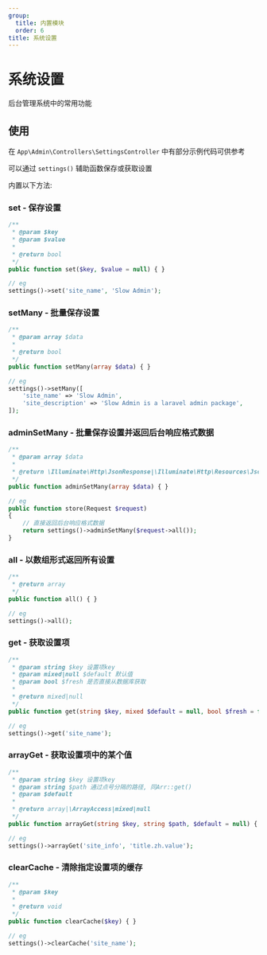 ```yaml
---
group:
  title: 内置模块
  order: 6
title: 系统设置
---
```


# 系统设置

后台管理系统中的常用功能

## 使用

在 `App\Admin\Controllers\SettingsController` 中有部分示例代码可供参考

可以通过 `settings()` 辅助函数保存或获取设置

内置以下方法:

### set - 保存设置

```php
/**
 * @param $key
 * @param $value
 *
 * @return bool
 */
public function set($key, $value = null) { }

// eg
settings()->set('site_name', 'Slow Admin');
```

### setMany - 批量保存设置

```php
/**
 * @param array $data
 *
 * @return bool
 */
public function setMany(array $data) { }

// eg
settings()->setMany([
    'site_name' => 'Slow Admin',
    'site_description' => 'Slow Admin is a laravel admin package',
]);
```

### adminSetMany - 批量保存设置并返回后台响应格式数据

```php
/**
 * @param array $data
 *
 * @return \Illuminate\Http\JsonResponse|\Illuminate\Http\Resources\Json\JsonResource
 */
public function adminSetMany(array $data) { }

// eg
public function store(Request $request)
{
    // 直接返回后台响应格式数据
    return settings()->adminSetMany($request->all());
}
```

### all - 以数组形式返回所有设置

```php
/**
 * @return array
 */
public function all() { }

// eg
settings()->all();
```

### get - 获取设置项

```php
/**
 * @param string $key 设置项key
 * @param mixed|null $default 默认值
 * @param bool $fresh 是否直接从数据库获取
 *
 * @return mixed|null
 */
public function get(string $key, mixed $default = null, bool $fresh = false) { }

// eg
settings()->get('site_name');
```

### arrayGet - 获取设置项中的某个值

```php
/**
 * @param string $key 设置项key
 * @param string $path 通过点号分隔的路径, 同Arr::get()
 * @param $default
 *
 * @return array|\ArrayAccess|mixed|null
 */
public function arrayGet(string $key, string $path, $default = null) { }

// eg
settings()->arrayGet('site_info', 'title.zh.value');
```

### clearCache - 清除指定设置项的缓存

```php
/**
 * @param $key
 *
 * @return void
 */
public function clearCache($key) { }

// eg
settings()->clearCache('site_name');
```
